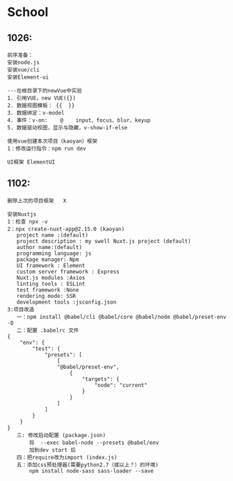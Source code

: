 # School

## 1026:
    前序准备：
    安装node.js
    安装vue/cli
    安装Element-ui

    ---在根目录下的newVue中实验
    1. 引用VUE，new VUE({})
    2. 数据视图模板： {{  }}
    3. 数据绑定：v-model
    4. 事件：v-on:    @    input、focus、blur、keyup
    5. 数据驱动视图，显示与隐藏，v-show-if-else

    使用vue创建本次项目（kaoyan）框架
    1：修改运行指令：npm run dev

    UI框架 ElementUI

## 1102:
    删除上次的项目框架   X

    安装Nuxtjs
    1：检查 npx -v
    2：npx create-nuxt-app@2.15.0 (kaoyan)
       project name :(default)
       project description : my swell Nuxt.js project (default)
       author name:(default)
       programming language: js
       package manager: Npm
       UI framework : Element
       custom server framework : Express
       Nuxt.js modules :Axios
       linting tools : ESLint
       test framework :None
       rendering mode: SSR
       development tools :jsconfig.json
    3:项目改造
       一：npm install @babel/cli @babel/core @babel/node @babel/preset-env -D
       二：配置 .babelrc 文件 
    {
        "env": {
            "test": {
                "presets": [
                    [
                    "@babel/preset-env",
                        {
                            "targets": {
                                "node": "current"
                            }
                        }
                    ]
                ]
            }
        }
    }
       三: 修改启动配置 (package.json)
           将  --exec babel-node --presets @babel/env
           加到dev start 后
       四：把require改为import (index.js)
       五：添加css预处理器(需要python2.7（或以上？）的环境)
           npm install node-sass sass-loader --save
           
        